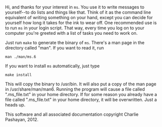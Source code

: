 Hi, and thanks for your interest in `ms`.  You use it to write messages to yourself--to do lists and things like that.  Think of it as the command line equivalent of writing something on your hand, except you can decide for yourself how long it takes for the ink to wear off.  One recommended use is to run `ms` in your login script.  That way, every time you log on to your computer you're greeted with a list of tasks you need to work on.

Just run `make` to generate the binary of `ms`.  There's a man page in the directory called "man".  If you want to read it, run

    man ./man/ms.6

If you want to install `ms` automatically, just type 

    make install  

This will copy the binary to /usr/bin.  It will also put a copy of the man page in /usr/share/man/man6.  Running the program will cause a file called ".ms_file.txt" in your home directory.  If for some reason you already have a file called ".ms_file.txt" in your home directory, it will be overwritten.  Just a heads up.

This software and all associated documentation copyright Charlie Pashayan, 2012.
